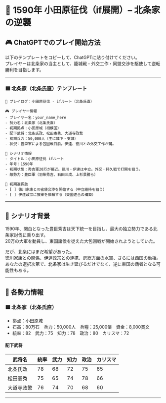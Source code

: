 # 🏯 1590年 小田原征伐（if展開）– 北条家の逆襲

## 🎮 ChatGPTでのプレイ開始方法

以下のテンプレートをコピーして、ChatGPTに貼り付けてください。  
プレイヤーは北条家の当主として、籠城戦・外交工作・同盟交渉を駆使して逆転勝利を目指します。

---

### 🟥 北条家（北条氏直）テンプレート

```
📝 プレイログ：小田原征伐 - ifルート（北条氏直）

🎮 プレイヤー情報
- プレイヤー名：your_name_here
- 勢力名：北条家（北条氏直）
- 初期拠点：小田原城（相模国）
- 配下武将：北条氏政、松田憲秀、大道寺政繁
- 初期兵力：50,000人（主に城下・支城）
- 状況：豊臣軍による包囲戦目前。伊達、徳川との外交工作が鍵。

📘 シナリオ情報
- タイトル：小田原征伐 ifルート
- 年号：1590年
- 初期状態：秀吉軍20万が接近。徳川・伊達は中立。外交・持久戦で打開を狙う。
- 敵勢力：豊臣軍（羽柴秀吉、石田三成、上杉景勝ら）

🎯 初期選択肢
- [ ] 徳川家康との密使交渉を開始する（中立維持を狙う）
- [ ] 伊達政宗に援軍を依頼する（東国連合の構築）
```

---

## 📘 シナリオ背景

1590年、関白となった豊臣秀吉は天下統一を目指し、最大の独立勢力である北条家討伐に乗り出す。  
20万の大軍を動員し、東国諸侯を従えた大包囲戦が開始されようとしていた。

だが、北条にはまだ希望があった。  
徳川家康との関係、伊達政宗との連携、房総方面の水軍、さらには西国の動揺。  
あなたの選択次第で、北条家は生き延びるだけでなく、逆に東国の覇者となる可能性もある。

---

## 🧠 各勢力情報

### 🟥 北条家（北条氏直）

- 拠点：小田原城
- 石高：80万石　兵力：50,000人　兵糧：25,000俵　資金：8,000貫文
- 統率：82　武力：75　知力：78　政治：80　カリスマ：72

#### 配下武将

| 武将名       | 統率 | 武力 | 知力 | 政治 | カリスマ |
|--------------|------|------|------|--------|-----------|
| 北条氏政     | 78   | 68   | 72   | 75   | 65        |
| 松田憲秀     | 75   | 65   | 74   | 78   | 66        |
| 大道寺政繁   | 76   | 74   | 70   | 68   | 60        |

---
